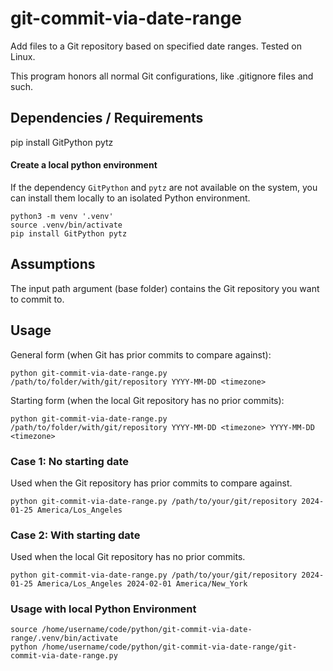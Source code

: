 # git-commit-via-date-range

Add files to a Git repository based on specified date ranges. Tested on Linux.

This program honors all normal Git configurations, like .gitignore files and such.

## Dependencies / Requirements

pip install GitPython pytz

#### Create a local python environment

If the dependency `GitPython` and `pytz` are not available on the system, you can install them locally to an isolated Python environment.

    python3 -m venv '.venv'
    source .venv/bin/activate
    pip install GitPython pytz

## Assumptions

The input path argument (base folder) contains the Git repository you want to commit to.

## Usage

General form (when Git has prior commits to compare against):

    python git-commit-via-date-range.py /path/to/folder/with/git/repository YYYY-MM-DD <timezone>

Starting form (when the local Git repository has no prior commits):

    python git-commit-via-date-range.py /path/to/folder/with/git/repository YYYY-MM-DD <timezone> YYYY-MM-DD <timezone>

### Case 1: No starting date 

Used when the Git repository has prior commits to compare against.

    python git-commit-via-date-range.py /path/to/your/git/repository 2024-01-25 America/Los_Angeles

### Case 2: With starting date

Used when the local Git repository has no prior commits.

    python git-commit-via-date-range.py /path/to/your/git/repository 2024-01-25 America/Los_Angeles 2024-02-01 America/New_York

### Usage with local Python Environment

    source /home/username/code/python/git-commit-via-date-range/.venv/bin/activate
    python /home/username/code/python/git-commit-via-date-range/git-commit-via-date-range.py

